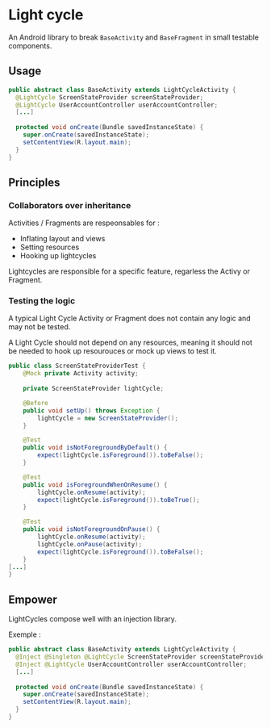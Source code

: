 # Light cycle

An Android library to break `BaseActivity` and `BaseFragment` in small testable components. 

## Usage 
```java
public abstract class BaseActivity extends LightCycleActivity {
  @LightCycle ScreenStateProvider screenStateProvider;
  @LightCycle UserAccountController userAccountController;
  [...]
  
  protected void onCreate(Bundle savedInstanceState) {
    super.onCreate(savedInstanceState);
    setContentView(R.layout.main);
  }
}
``` 

## Principles

### Collaborators over inheritance  

Activities / Fragments are respeonsables for : 
- Inflating layout and views 
- Setting resources 
- Hooking up lightcycles 

Lightcycles are responsible for a specific feature, regarless the Activy or Fragment. 

### Testing the logic 

A typical Light Cycle Activity or Fragment does not contain any logic and may not be tested. 

A Light Cycle should not depend on any resources, meaning it should not be needed to hook up resourouces or mock up views to test it.

```java
public class ScreenStateProviderTest {
    @Mock private Activity activity;
    
    private ScreenStateProvider lightCycle;

    @Before
    public void setUp() throws Exception {
        lightCycle = new ScreenStateProvider();
    }

    @Test
    public void isNotForegroundByDefault() {
        expect(lightCycle.isForeground()).toBeFalse();
    }

    @Test
    public void isForegroundWhenOnResume() {
        lightCycle.onResume(activity);
        expect(lightCycle.isForeground()).toBeTrue();
    }

    @Test
    public void isNotForegroundOnPause() {
        lightCycle.onResume(activity);
        lightCycle.onPause(activity);
        expect(lightCycle.isForeground()).toBeFalse();
    }
[...]
}
```

## Empower 

LightCycles compose well with an injection library. 

Exemple : 
```java
public abstract class BaseActivity extends LightCycleActivity {
  @Inject @Singleton @LightCycle ScreenStateProvider screenStateProvider;
  @Inject @LightCycle UserAccountController userAccountController;
  [...]
  
  protected void onCreate(Bundle savedInstanceState) {
    super.onCreate(savedInstanceState);
    setContentView(R.layout.main);
  }
}
``` 
